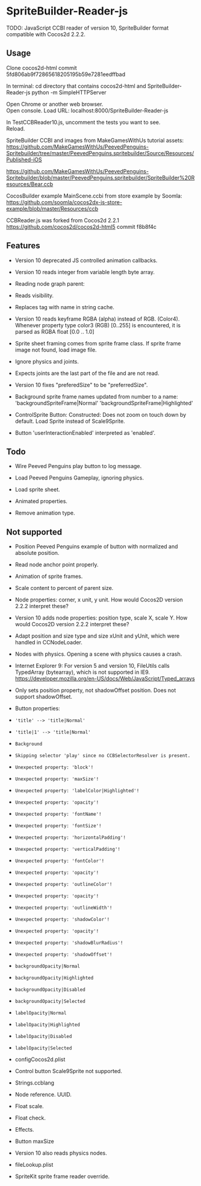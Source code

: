 SpriteBuilder-Reader-js
=======================

TODO:  JavaScript CCBI reader of version 10, SpriteBuilder format compatible with Cocos2d 2.2.2.  


Usage
-----

Clone cocos2d-html commit 5fd806ab9f72865618205195b59e7281eedffbad

In terminal:
cd directory that contains cocos2d-html and SpriteBuilder-Reader-js
python -m SimpleHTTPServer

Open Chrome or another web browser.  
Open console.
Load URL:
localhost:8000/SpriteBuilder-Reader-js

In TestCCBReader10.js, uncomment the tests you want to see.  
Reload.

SpriteBuilder CCBI and images from MakeGamesWithUs tutorial assets:
https://github.com/MakeGamesWithUs/PeevedPenguins-Spritebuilder/tree/master/PeevedPenguins.spritebuilder/Source/Resources/Published-iOS

https://github.com/MakeGamesWithUs/PeevedPenguins-Spritebuilder/blob/master/PeevedPenguins.spritebuilder/SpriteBuilder%20Resources/Bear.ccb

CocosBuilder example MainScene.ccbi from store example by Soomla:
https://github.com/soomla/cocos2dx-js-store-example/blob/master/Resources/ccb

CCBReader.js was forked from Cocos2d 2.2.1
https://github.com/cocos2d/cocos2d-html5
commit f8b8f4c


Features
--------

 * Version 10 deprecated JS controlled animation callbacks.
 
 * Version 10 reads integer from variable length byte array.
  
 * Reading node graph parent:
  
 * Reads visibility.
 
 * Replaces tag with name in string cache.
  
 * Version 10 reads keyframe RGBA (alpha) instead of RGB.  (Color4).  Whenever property type color3 (RGB) [0..255] is encountered, it is parsed as RGBA float [0.0 .. 1.0]
  
 * Sprite sheet framing comes from sprite frame class.
   If sprite frame image not found, load image file.
  
 * Ignore physics and joints.  
 
 * Expects joints are the last part of the file and are not read.
 
 * Version 10 fixes "preferedSize" to be "preferredSize".

 * Background sprite frame names updated from number to a name:
   'backgroundSpriteFrame|Normal'
   'backgroundSpriteFrame|Highlighted' 
 
 * ControlSprite Button:
       Constructed:  Does not zoom on touch down by default.
       Load Sprite instead of Scale9Sprite.
 
 * Button 'userInteractionEnabled' interpreted as 'enabled'.

Todo
----

 * Wire Peeved Penguins play button to log message.

 * Load Peeved Penguins Gameplay, ignoring physics.

 * Load sprite sheet.
 
 * Animated properties.
 
 * Remove animation type.

Not supported
-------------

 * Position Peeved Penguins example of button with normalized and absolute position.

 * Read node anchor point properly.
 
 * Animation of sprite frames.
 
 * Scale content to percent of parent size.

 * Node properties:  corner, x unit, y unit.  How would Cocos2D version 2.2.2 interpret these?
 
 * Version 10 adds node properties:  position type, scale X, scale Y.  How would Cocos2D version 2.2.2 interpret these?
 
 * Adapt position and size type and size xUnit and yUnit, which were handled in CCNodeLoader. 

 * Nodes with physics.  Opening a scene with physics causes a crash.

 * Internet Explorer 9: For version 5 and version 10, FileUtils calls TypedArray (bytearray), which is not supported in IE9.
 <https://developer.mozilla.org/en-US/docs/Web/JavaScript/Typed_arrays>

 * Only sets position property, not shadowOffset position.  Does not support shadowOffset.
 
 * Button properties:
 *     'title' --> 'title|Normal'
 *     'title|1' --> 'title|Normal'
 *     Background 
 *     Skipping selector 'play' since no CCBSelectorResolver is present.
 *     Unexpected property: 'block'!
 *     Unexpected property: 'maxSize'!
 *     Unexpected property: 'labelColor|Highlighted'!
 *     Unexpected property: 'opacity'!
 *     Unexpected property: 'fontName'!
 *     Unexpected property: 'fontSize'!
 *     Unexpected property: 'horizontalPadding'!
 *     Unexpected property: 'verticalPadding'!
 *     Unexpected property: 'fontColor'!
 *     Unexpected property: 'opacity'!
 *     Unexpected property: 'outlineColor'!
 *     Unexpected property: 'opacity'!
 *     Unexpected property: 'outlineWidth'!
 *     Unexpected property: 'shadowColor'!
 *     Unexpected property: 'opacity'!
 *     Unexpected property: 'shadowBlurRadius'!
 *     Unexpected property: 'shadowOffset'! 
 *     backgroundOpacity|Normal
 *     backgroundOpacity|Highlighted
 *     backgroundOpacity|Disabled
 *     backgroundOpacity|Selected
 *     labelOpacity|Normal
 *     labelOpacity|Highlighted
 *     labelOpacity|Disabled
 *     labelOpacity|Selected

 * configCocos2d.plist 
 
 * Control button Scale9Sprite not supported.
 
 * Strings.ccblang
 
 * Node reference.  UUID.
 
 * Float scale.
 
 * Float check.
 
 * Effects.
 
 * Button maxSize
 
 * Version 10 also reads physics nodes.
  
 * fileLookup.plist
 
 * SpriteKit sprite frame reader override.

